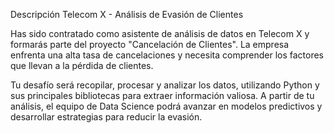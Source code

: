 Descripción
Telecom X - Análisis de Evasión de Clientes

Has sido contratado como asistente de análisis de datos en Telecom X y formarás parte del proyecto "Cancelación de Clientes". La empresa enfrenta una alta tasa de cancelaciones y necesita comprender los factores que llevan a la pérdida de clientes.

Tu desafío será recopilar, procesar y analizar los datos, utilizando Python y sus principales bibliotecas para extraer información valiosa. A partir de tu análisis, el equipo de Data Science podrá avanzar en modelos predictivos y desarrollar estrategias para reducir la evasión.
